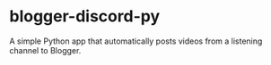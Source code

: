 # blogger-discord-py
A simple Python app that automatically posts videos from a listening channel to Blogger.
